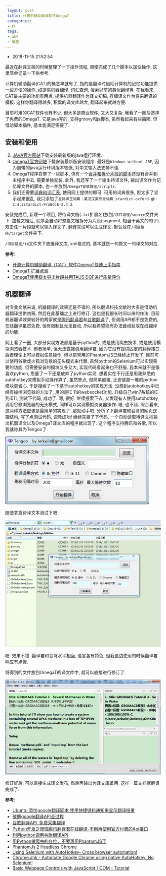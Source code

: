 ```yaml
---
 layout: post
 title: 计算机辅助翻译软件OmegaT
 categories:
 - 科
 tags:
 - ahk
 - 编程
---
```


- 2018-11-15 21:52:54

最近在翻译文档的时候整理了一下操作流程, 顺便完成了几个脚本以加快操作, 这里简单记录一下供参考.

计算机辅助翻译(CAT)的概念早就有了, 指的是翻译时借助计算机的记忆功能提供一些方便的操作, 如提供机器翻译, 词汇查询, 搜索以前的类似翻译等. 在我看来, CAT最主要的功能有两点, 提供机器翻译作为译文初稿, 存储译文作为将来翻译的模板. 这样你翻译得越多, 积累的译文库越大, 翻译起来就越方便.

目前可用的CAT软件也有不少, 但大多是商业软件, 又大又复杂. 我看了一圈后选择了免费的OmegaT. 它是java写的, 支持groovy和js脚本, 虽然看起来有些简陋, 但借助脚本插件, 基本能满足需要了.

## 安装和使用

2. [JAVA官方网站](https://www.java.com/zh_CN/)下载安装最新版的java运行环境.
1. [OmegaT官方网站](http://omegat.org/)下载安装最新版安装程序. 最好是`Windows without JRE`, 因为自带的java运行环境版本较低, 对中文输入法支持不佳.
3. OmegaT程序自带了一些脚本, 但有一个[合并和拆分片段的脚本](https://sourceforge.net/p/omegatscripts/wiki/Merge%20or%20Split%20Segments/)还没有合并到主程序中去, 需要单独安装. 此外, 我还写了一个输出待译文件, 输出译文作为记忆库文件的脚本, 也一并放到`/OmegaT安装路径/scripts`.
4. 我们还需要[词典和词汇表](https://github.com/forskamse/OmegaT-Files), 使用网上提供的即可. 可用的词典很多, 但太多了显示起来很乱, 我只添加了`星际译王词典：英汉汉英专业词典_stardict-oxford-gb-2.4.2stardict-ProECCE-2.4.2`.

安装完成后, 新建一个项目, 将待译文档(`.txt`扩展名)放到`/项目路径/source`文件夹下. 加载文档后, 程序会自动将整篇文档拆分为片段(segment, 相当于英文的句子). 双击任一片段就可以输入译文了. 翻译完成可以生成译文, 默认放在`/项目路径/target`文件夹下.

`/项目路径/tm`文件夹下放置译文库, xml格式的, 基本就是一句原文一句译文的对应.

__参考__:

- [开源计算机辅助翻译（CAT）软件OmegaT快速上手指南](https://blog.csdn.net/zbgjhy88/article/details/80666627/)
- [OmegaT 扩展点滴](https://blog.csdn.net/Iilovetopview/article/details/51763668/)
- [OmegaT使用脚本导出片段并用TAUS DQF进行质量评价](https://blog.xulihang.me/omegat-export-segments-text-using-groovy-script-and-evaluate-using-taus-dqf/)

## 机器翻译

对专业文献来说, 机器翻译的效果还是不错的, 所以翻译科技文献时大多是借助机器翻译提供初稿, 然后在此基础之上进行修订. 这也是我很长时间以来的作法. 目前机器翻译效果较好的两家就是[腾讯翻译君](https://fanyi.qq.com/)和[谷歌翻译](https://translate.google.cn/)了, 但调用API都不是免费的, 在线翻译虽然免费, 但有限制且无法自动, 所以我希望能有办法自动获取在线翻译的功能.

网上看了一圈, 大部分实现方法都是基于python的, 或是使用爬虫技术, 或是使用模拟浏览器技术. 前者简单, 但无法直接调用翻译君, 因为它没有提供固定的翻译接口. 后者理论上可以模拟任意操作, 但以前常用的PhantomJS已经终止开发了, 目前可以使用谷歌或火狐浏览器的无头模式来代替. 虽然python的Selenium可以实现需要的功能, 但需要安装的模块又多又大, 实现代码看起来也不舒服. 我本来就不是很喜欢python, 思量了一下还是放弃了python实现. 想着实在不行还是用我熟悉的autohotkey来模拟手动操作算了, 虽然笨点, 但简单直接, 比安装那一堆的python模块更省心. 于是搜索了一下基于autohotkey的实现方法. 没想到autohotkey中已经有操控浏览器的方法了, 用的是IE 11的websocket功能. 升级自己win7系统的IE到IE11, 测试下代码, 成功了. 嗯, 很好. 继续搜索下去, 又发现有人使用autohotkey调用谷歌浏览器的无头模式, 同样可以实现模拟浏览器操作. 嗯, 也不错. 综合看来, 这两种方法应该是最简单的实现了. 那就动手吧. 分析了下翻译君和谷哥的网页逻辑结构, 写了点测试代码, 调教成功! 继续完善了下代码, 一个自动读取待译文档输出机器译文以及OmegaT译文库的程序就出现了. 这个程序支持腾讯和谷歌, 所以我就称其为Tengoo了.

![](/pic/2016/tengoo.png)

随便拿篇待译文本测试下吧

![](/pic/2016/tengoo.gif)

嗯. 效果不错. 翻译君和谷哥水平相当, 语言各有特色, 但我这边使用的时候翻译君响应有点慢.

将得到的文件放到OmegaT的译文库中, 就可以直接进行修订了.

![](/pic/2016/tengoo-omegat.png)

修订好后, 可以直接生成译文发布, 然后再输出为译文库备用. 这样一篇文档就翻译完成了.

__参考__:

- [Ubuntu 添加google翻译脚本 使用快捷键和通知来显示翻译结果](https://www.jianshu.com/p/27dedb903fe7)
- [破解google翻译API全过程](https://www.cnblogs.com/by-dream/p/6554340.html)
- [谷歌翻译API, 免费采集翻译](https://blog.csdn.net/life169/article/details/52153929)
- [Python开发之爬取腾讯翻译君在线翻译-不用再使用官方付费的Api接口](ttps://blog.csdn.net/qq_26914291/article/details/80274641)
- [利用python调用谷歌翻译API](https://www.jianshu.com/p/95cf6e73d6ee)
- [用Python做爬虫的各位，不要再用PhantomJS了](https://zhuanlan.zhihu.com/p/34293235)
- [PhantomJs 2 Headless Chrome](https://www.jianshu.com/p/74d364b14618)
- [Using Selenium with AutoHotkey- Cross browser automation!](https://autohotkey.com/boards/viewtopic.php?t=32323&start=20#p181299)
- [Chrome.ahk - Automate Google Chrome using native AutoHotkey. No Selenium!](https://autohotkey.com/boards/viewtopic.php?t=42890)
- [Basic Webpage Controls with JavaScript / COM - Tutorial](https://autohotkey.com/board/topic/47052-basic-webpage-controls-with-javascript-com-tutorial/)
